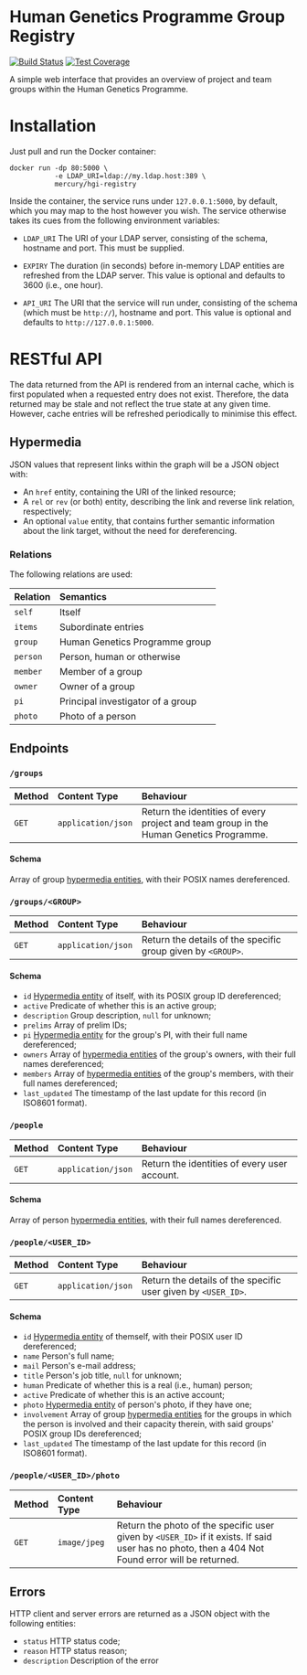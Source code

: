 # Human Genetics Programme Group Registry

[![Build Status](https://travis-ci.org/wtsi-hgi/hgi-registry.svg?branch=master)](https://travis-ci.org/wtsi-hgi/hgi-registry)
[![Test Coverage](https://codecov.io/gh/wtsi-hgi/hgi-registry/branch/master/graph/badge.svg)](https://codecov.io/gh/wtsi-hgi/hgi-registry)

A simple web interface that provides an overview of project and team
groups within the Human Genetics Programme.

# Installation

Just pull and run the Docker container:

    docker run -dp 80:5000 \
               -e LDAP_URI=ldap://my.ldap.host:389 \
               mercury/hgi-registry

Inside the container, the service runs under `127.0.0.1:5000`, by
default, which you may map to the host however you wish. The service
otherwise takes its cues from the following environment variables:

* `LDAP_URI` The URI of your LDAP server, consisting of the schema,
  hostname and port. This must be supplied.

* `EXPIRY` The duration (in seconds) before in-memory LDAP entities are
  refreshed from the LDAP server. This value is optional and defaults to
  3600 (i.e., one hour).

* `API_URI` The URI that the service will run under, consisting of the
  schema (which must be `http://`), hostname and port. This value is
  optional and defaults to `http://127.0.0.1:5000`.

# RESTful API

The data returned from the API is rendered from an internal cache, which
is first populated when a requested entry does not exist. Therefore, the
data returned may be stale and not reflect the true state at any given
time. However, cache entries will be refreshed periodically to minimise
this effect.

## Hypermedia

JSON values that represent links within the graph will be a JSON object
with:

* An `href` entity, containing the URI of the linked resource;
* A `rel` or `rev` (or both) entity, describing the link and reverse
  link relation, respectively;
* An optional `value` entity, that contains further semantic information
  about the link target, without the need for dereferencing.

### Relations

The following relations are used:

Relation | Semantics
:------- | :------------------------------------------------------------
`self`   | Itself
`items`  | Subordinate entries
`group`  | Human Genetics Programme group
`person` | Person, human or otherwise
`member` | Member of a group
`owner`  | Owner of a group
`pi`     | Principal investigator of a group
`photo`  | Photo of a person

## Endpoints

### `/groups`

Method | Content Type       | Behaviour
:----- | :----------------- | :-----------------------------------------
`GET`  | `application/json` | Return the identities of every project and team group in the Human Genetics Programme.

#### Schema

Array of group [hypermedia entities](#hypermedia), with their POSIX
names dereferenced.

### `/groups/<GROUP>`

Method | Content Type       | Behaviour
:----- | :----------------- | :-----------------------------------------
`GET`  | `application/json` | Return the details of the specific group given by `<GROUP>`.

#### Schema

* `id` [Hypermedia entity](#hypermedia) of itself, with its POSIX group
  ID dereferenced;
* `active` Predicate of whether this is an active group;
* `description` Group description, `null` for unknown;
* `prelims` Array of prelim IDs;
* `pi` [Hypermedia entity](#hypermedia) for the group's PI, with their
  full name dereferenced;
* `owners` Array of [hypermedia entities](#hypermedia) of the group's
  owners, with their full names dereferenced;
* `members` Array of [hypermedia entities](#hypermedia) of the group's
  members, with their full names dereferenced;
* `last_updated` The timestamp of the last update for this record (in
  ISO8601 format).

### `/people`

Method | Content Type       | Behaviour
:----- | :----------------- | :-----------------------------------------
`GET`  | `application/json` | Return the identities of every user account.

#### Schema

Array of person [hypermedia entities](#hypermedia), with their full names
dereferenced.

### `/people/<USER_ID>`

Method | Content Type       | Behaviour
:----- | :----------------- | :-----------------------------------------
`GET`  | `application/json` | Return the details of the specific user given by `<USER_ID>`.

#### Schema

* `id` [Hypermedia entity](#hypermedia) of themself, with their POSIX
  user ID dereferenced;
* `name` Person's full name;
* `mail` Person's e-mail address;
* `title` Person's job title, `null` for unknown;
* `human` Predicate of whether this is a real (i.e., human) person;
* `active` Predicate of whether this is an active account;
* `photo` [Hypermedia entity](#hypermedia) of person's photo, if they
  have one;
* `involvement` Array of group [hypermedia entities](#hypermedia) for the
  groups in which the person is involved and their capacity therein,
  with said groups' POSIX group IDs dereferenced;
* `last_updated` The timestamp of the last update for this record (in
  ISO8601 format).

### `/people/<USER_ID>/photo`

Method | Content Type       | Behaviour
:----- | :----------------- | :-----------------------------------------
`GET`  | `image/jpeg`       | Return the photo of the specific user given by `<USER_ID>` if it exists. If said user has no photo, then a 404 Not Found error will be returned.

## Errors

HTTP client and server errors are returned as a JSON object with the
following entities:

* `status` HTTP status code;
* `reason` HTTP status reason;
* `description` Description of the error
